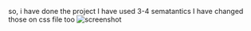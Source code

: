 so, i have done the project
 I have used 3-4 sematantics
 I have changed those on css file too
  ![screenshot](https://user-images.githubusercontent.com/71658001/94997275-ddbabe80-055e-11eb-8ba9-f2173ddd2455.png)
